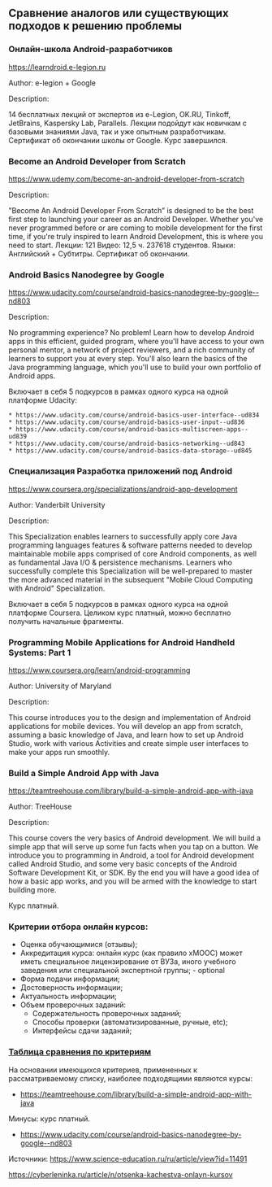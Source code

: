 ## Сравнение аналогов или существующих подходов к решению проблемы

### Онлайн-школа Android-разработчиков 
https://learndroid.e-legion.ru

Author: e-legion + Google

Description:

14 бесплатных лекций от экспертов из e-Legion, OK.RU, Tinkoff, JetBrains, Kaspersky Lab, Parallels.
Лекции подойдут как новичкам с базовыми знаниями Java, так и уже опытным разработчикам.
Сертификат об окончании школы от Google.
Курс завершился.

### Become an Android Developer from Scratch
https://www.udemy.com/become-an-android-developer-from-scratch

Description:

"Become An Android Developer From Scratch” is designed to be the best first step to launching your career as an Android Developer. Whether you've never programmed before or are coming to mobile development for the first time, if you're truly inspired to learn Android Development, this is where you need to start.
Лекции: 121
Видео: 12,5 ч.
237618 студентов.
Языки: Английский + Субтитры.
Сертификат об окончании.

### Android Basics Nanodegree by  Google
https://www.udacity.com/course/android-basics-nanodegree-by-google--nd803

Description:

No programming experience? No problem! Learn how to develop Android apps in this efficient, guided program, where you'll have access to your own personal mentor, a network of project reviewers, and a rich community of learners to support you at every step.
You'll also learn the basics of the Java programming language, which you'll use to build your own portfolio of Android apps.

Включает в себя 5 подкурсов в рамках одного курса на одной платформе Udacity:

    * https://www.udacity.com/course/android-basics-user-interface--ud834
    * https://www.udacity.com/course/android-basics-user-input--ud836
    * https://www.udacity.com/course/android-basics-multiscreen-apps--ud839
    * https://www.udacity.com/course/android-basics-networking--ud843
    * https://www.udacity.com/course/android-basics-data-storage--ud845

### Специализация Разработка приложений под Android
https://www.coursera.org/specializations/android-app-development

Author: Vanderbilt University

Description:

This Specialization enables learners to successfully apply core Java programming languages features & software patterns needed to develop maintainable mobile apps comprised of core Android components, as well as fundamental Java I/O & persistence mechanisms. Learners who successfully complete this Specialization will be well-prepared to master the more advanced material in the subsequent "Mobile Cloud Computing with Android" Specialization.

Включает в себя 5 подкурсов в рамках одного курса на одной платформе Coursera.
Целиком курс платный, можно бесплатно получить начальные фрагменты.

### Programming Mobile Applications for Android Handheld Systems: Part 1
https://www.coursera.org/learn/android-programming

Author: University of Maryland

Description: 

This course introduces you to the design and implementation of Android applications for mobile devices. You will develop an app from scratch, assuming a basic knowledge of Java, and learn how to set up Android Studio, work with various Activities and create simple user interfaces to make your apps run smoothly.


### Build a Simple Android App with Java
https://teamtreehouse.com/library/build-a-simple-android-app-with-java

Author: TreeHouse 

Description: 

This course covers the very basics of Android development. We will build a simple app that will serve up some fun facts when you tap on a button. We introduce you to programming in Android, a tool for Android development called Android Studio, and some very basic concepts of the Android Software Development Kit, or SDK. By the end you will have a good idea of how a basic app works, and you will be armed with the knowledge to start building more.

Курс платный.


### Критерии отбора онлайн курсов:

* Оценка обучающимися (отзывы);
* Аккредитация курса: онлайн курс (как правило xMOOC) может иметь специальное лицензирование от ВУЗа, иного учебного заведения или специальной экспертной группы; - optional
* Форма подачи информации;
* Достоверность информации;
* Актуальность информации;
* Объем проверочных заданий:
    * Содержательность проверочных заданий;
    * Способы проверки (автоматизированные, ручные, etc);
    * Интерфейсы сдачи заданий;

### [Таблица сравнения по критериям](https://docs.google.com/spreadsheets/d/10pljGIQ2SdcYoLO6nRMlm5PuSqp1MB8pZTslw6fSYoI/edit?usp=sharing)

На основании имеющихся критериев, примененных к рассматриваемому списку, наиболее подходящими являются курсы:
* https://teamtreehouse.com/library/build-a-simple-android-app-with-java

Минусы: курс платный.

* https://www.udacity.com/course/android-basics-nanodegree-by-google--nd803


Источники:
https://www.science-education.ru/ru/article/view?id=11491

https://cyberleninka.ru/article/n/otsenka-kachestva-onlayn-kursov